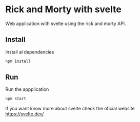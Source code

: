 # Rick and Morty with svelte

Web application with svelte using the rick and morty API.

## Install

Install al dependencies

```bash
npm install
```

## Run

Run the appplication

```bash
npm start
```

If you want know more about svelte check the oficial website https://svelte.dev/
